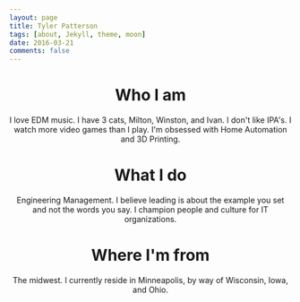 ```yaml
---
layout: page
title: Tyler Patterson
tags: [about, Jekyll, theme, moon]
date: 2016-03-21
comments: false
---
```

    
# <center>Who I am</center>

<center>I love EDM music. I have 3 cats, Milton, Winston, and Ivan. I don't like IPA's. I watch more video games than I play. I'm obsessed with Home Automation and 3D Printing.</center>

# <center>What I do</center>

<center>Engineering Management. I believe leading is about the example you set and not the words you say. I champion people and culture for IT organizations.</center>

# <center>Where I'm from</center>

<center>The midwest. I currently reside in Minneapolis, by way of Wisconsin, Iowa, and Ohio.</center>
